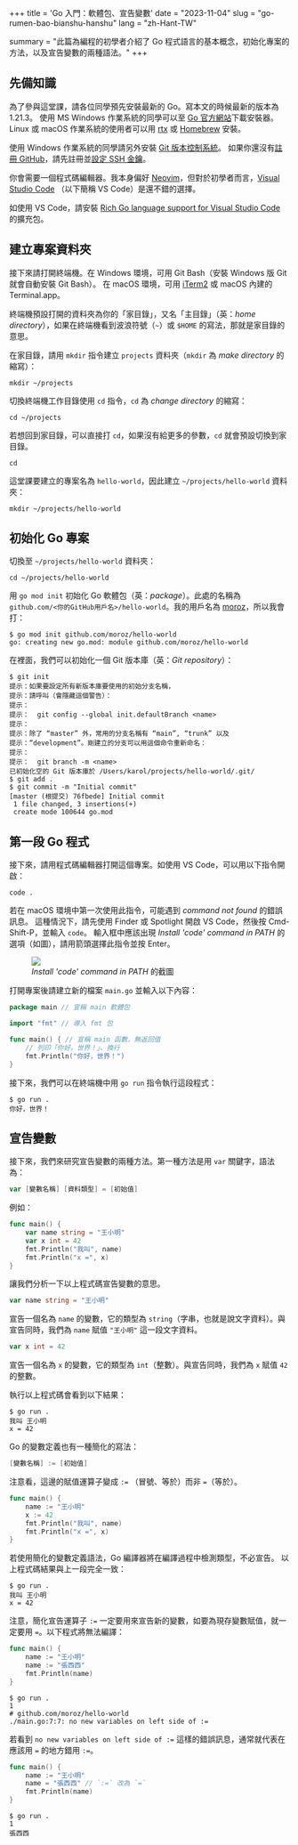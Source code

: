 +++
title = 'Go 入門：軟體包、宣告變數'
date = "2023-11-04"
slug = "go-rumen-bao-bianshu-hanshu"
lang = "zh-Hant-TW"

summary = "此篇為編程的初學者介紹了 Go 程式語言的基本概念，初始化專案的方法，以及宣告變數的兩種語法。"
+++

## 先備知識

為了參與這堂課，請各位同學預先安裝最新的 Go。寫本文的時候最新的版本為 1.21.3。
使用 MS&nbsp;Windows 作業系統的同學可以至 [Go 官方網站](https://go.dev/dl/)下載安裝器。
Linux 或 macOS 作業系統的使用者可以用 [rtx](https://github.com/jdx/rtx) 或 [Homebrew](https://brew.sh/) 安裝。

使用 Windows 作業系統的同學請另外安裝 [Git 版本控制系統](https://git-scm.com/download/win)。
如果你還沒有[註冊 GitHub](https://github.com/signup)，請先註冊並[設定 SSH 金鑰](https://docs.github.com/en/authentication/connecting-to-github-with-ssh/generating-a-new-ssh-key-and-adding-it-to-the-ssh-agent)。

你會需要一個程式碼編輯器。我本身偏好 [Neovim](https://neovim.io/)，但對於初學者而言，[Visual Studio Code](https://code.visualstudio.com/) （以下簡稱 VS&nbsp;Code）是還不錯的選擇。

如使用 VS&nbsp;Code，請安裝 [Rich Go language support for Visual Studio Code](https://marketplace.visualstudio.com/items?itemName=golang.Go) 的擴充包。

## 建立專案資料夾

接下來請打開終端機。在 Windows 環境，可用 Git Bash（安裝 Windows 版 Git 就會自動安裝 Git Bash）。
在 macOS 環境，可用 [iTerm2](https://iterm2.com/) 或 macOS 內建的 Terminal.app。

終端機預設打開的資料夾為你的「家目錄」，又名「主目錄」（英：_home directory_），如果在終端機看到波浪符號（`~`）或 `$HOME` 的寫法，那就是家目錄的意思。

在家目錄，請用 `mkdir` 指令建立 `projects` 資料夾（`mkdir` 為 _make directory_ 的縮寫）：

```shell
mkdir ~/projects
```

切換終端機工作目錄使用 `cd` 指令，`cd` 為 _change directory_ 的縮寫：

```shell
cd ~/projects
```

若想回到家目錄，可以直接打 `cd`，如果沒有給更多的參數，`cd` 就會預設切換到家目錄。

```shell
cd
```

這堂課要建立的專案名為 `hello-world`，因此建立 `~/projects/hello-world` 資料夾：

```shell
mkdir ~/projects/hello-world
```

## 初始化 Go 專案

切換至 `~/projects/hello-world` 資料夾：

```shell
cd ~/projects/hello-world
```

用 `go mod init` 初始化 Go 軟體包（英：_package_）。此處的名稱為 `github.com/<你的GitHub用戶名>/hello-world`。我的用戶名為 [moroz](https://github.com/moroz)，所以我會打：

```shell
$ go mod init github.com/moroz/hello-world
go: creating new go.mod: module github.com/moroz/hello-world
```

在裡面，我們可以初始化一個 Git 版本庫（英：_Git repository_）：

```shell
$ git init
提示：如果要設定所有新版本庫要使用的初始分支名稱，
提示：請呼叫（會隱藏這個警告）：
提示：
提示：  git config --global init.defaultBranch <name>
提示：
提示：除了 “master” 外，常用的分支名稱有 “main”, “trunk” 以及
提示：“development”。剛建立的分支可以用這個命令重新命名：
提示：
提示：  git branch -m <name>
已初始化空的 Git 版本庫於 /Users/karol/projects/hello-world/.git/
$ git add .
$ git commit -m "Initial commit"
[master (根提交) 76fbede] Initial commit
 1 file changed, 3 insertions(+)
 create mode 100644 go.mod
```

## 第一段 Go 程式

接下來，請用程式碼編輯器打開這個專案。如使用 VS&nbsp;Code，可以用以下指令開啟：

```shell
code .
```

若在 macOS 環境中第一次使用此指令，可能遇到 _command not found_ 的錯誤訊息。
這種情況下，請先使用 Finder 或 Spotlight 開啟 VS&nbsp;Code，然後按 Cmd-Shift-P，並輸入 `code`。
輸入框中應該出現 _Install 'code' command in PATH_ 的選項（如圖），請用箭頭選擇此指令並按 Enter。

<figure>
<img src="/images/go-1/install-code-in-path.webp" />
<figcaption><em>Install 'code' command in PATH</em> 的截圖</figcaption>
</figure>

打開專案後請建立新的檔案 `main.go` 並輸入以下內容：

```go
package main // 宣稱 main 軟體包

import "fmt" // 導入 fmt 包

func main() { // 宣稱 main 函數，無返回值
    // 列印「你好，世界！」、換行
    fmt.Println("你好，世界！")
}
```

接下來，我們可以在終端機中用 `go run` 指令執行這段程式：

```shell
$ go run .
你好，世界！
```

## 宣告變數

接下來，我們來研究宣告變數的兩種方法。第一種方法是用 `var` 關鍵字，語法為：

```go
var [變數名稱] [資料類型] = [初始值]
```

例如：

```go
func main() {
    var name string = "王小明"
    var x int = 42
    fmt.Println("我叫", name)
    fmt.Println("x =", x)
}
```

讓我們分析一下以上程式碼宣告變數的意思。

```go
var name string = "王小明"
```

宣告一個名為 `name` 的變數，它的類型為 `string`（字串，也就是說文字資料）。與宣告同時，我們為 `name` 賦值 `"王小明"` 這一段文字資料。

```go
var x int = 42
```

宣告一個名為 `x` 的變數，它的類型為 `int`（整數）。與宣告同時，我們為 `x` 賦值 `42` 的整數。

執行以上程式碼會看到以下結果：

```shell
$ go run .
我叫 王小明
x = 42
```

Go 的變數定義也有一種簡化的寫法：

```go
[變數名稱] := [初始值]
```

注意看，這邊的賦值運算子變成 `:=` （冒號、等於）而非 `=`（等於）。

```go
func main() {
    name := "王小明"
    x := 42
    fmt.Println("我叫", name)
    fmt.Println("x =", x)
}
```

若使用簡化的變數定義語法，Go 編譯器將在編譯過程中檢測類型，不必宣告。
以上程式碼結果與上一段完全一致：

```shell
$ go run .
我叫 王小明
x = 42
```

注意，簡化宣告運算子 `:=` 一定要用來宣告新的變數，如要為現存變數賦值，就一定要用 `=`。以下程式將無法編譯：

```go
func main() {
    name := "王小明"
    name := "張西西"
    fmt.Println(name)
}
```

```shell
$ go run .                                                                                                         1
# github.com/moroz/hello-world
./main.go:7:7: no new variables on left side of :=
```

若看到 `no new variables on left side of :=` 這樣的錯誤訊息，通常就代表在應該用 `=` 的地方錯用 `:=`。

```go
func main() {
    name := "王小明"
    name = "張西西" // `:=` 改為 `=`
    fmt.Println(name)
}
```

```shell
$ go run .                                                                                                         1
張西西
```
